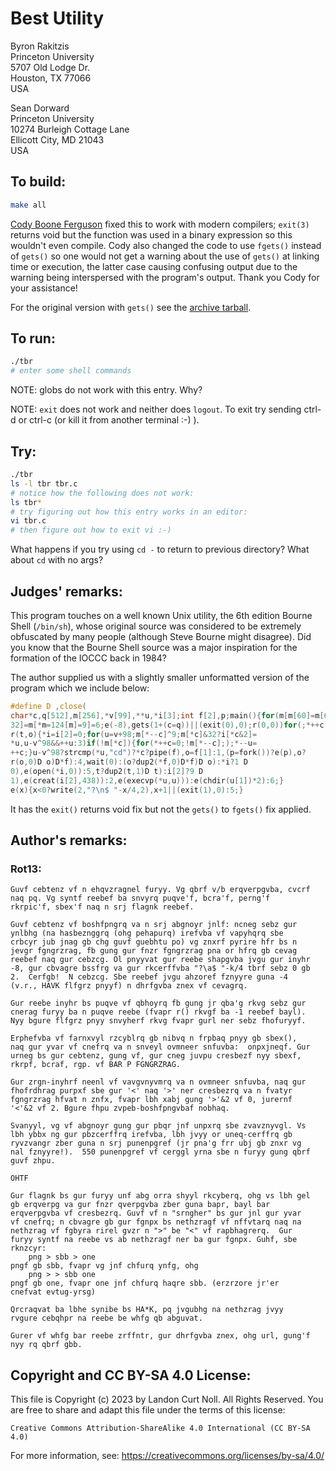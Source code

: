 # Best Utility

Byron Rakitzis	         
Princeton University   
5707 Old Lodge Dr.     
Houston, TX 77066      
USA		       

Sean Dorward   
Princeton University  
10274 Burleigh Cottage Lane  
Ellicott City, MD 21043  
USA  


## To build:

```sh
make all
```

[Cody Boone Ferguson](/winners.html#Cody_Boone_Ferguson) fixed this to work with
modern compilers; `exit(3)` returns void but the function was used in a binary
expression so this wouldn't even compile. Cody also changed the code to use
`fgets()` instead of `gets()` so one would not get a warning about the use of
`gets()` at linking time or execution, the latter case causing confusing output
due to the warning being interspersed with the program's output. Thank you Cody
for your assistance!

For the original version with `gets()` see the [archive
tarball](/archive/archive-1990.tar.bz2).

## To run:

```sh
./tbr
# enter some shell commands
```

NOTE: globs do not work with this entry. Why?

NOTE: `exit` does not work and neither does `logout`. To exit try sending ctrl-d
or ctrl-c (or kill it from another terminal :-) ).

## Try:

```sh
./tbr
ls -l tbr tbr.c
# notice how the following does not work:
ls tbr*
# try figuring out how this entry works in an editor:
vi tbr.c
# then figure out how to exit vi :-)
```

What happens if you try using `cd -` to return to previous directory? What about
`cd` with no args?

## Judges' remarks:


This program touches on a well known Unix utility, the 6th edition Bourne Shell
(`/bin/sh`), whose original source was considered to be extremely obfuscated by
many people (although Steve Bourne might disagree). Did you know that the Bourne
Shell source was a major inspiration for the formation of the IOCCC back in
1984?


The author supplied us with a slightly smaller unformatted version
of the program which we include below:

```c
#define D ,close(
char*c,q[512],m[256],*v[99],**u,*i[3];int f[2],p;main(){for(m[m[60]=m[62]=
32]=m[*m=124[m]=9]=6;e(-8),gets(1+(c=q))||(exit(0),0);r(0,0))for(;*++c;);}
r(t,o){*i=i[2]=0;for(u=v+98;m[*--c]^9;m[*c]&32?i[*c&2]=
*u,u-v^98&&++u:3)if(!m[*c]){for(*++c=0;!m[*--c];);*--u=
++c;}u-v^98?strcmp(*u,"cd")?*c?pipe(f),o=f[1]:1,(p=fork())?e(p),o?
r(o,0)D o)D*f):4,wait(0):(o?dup2(*f,0)D*f)D o):*i?1 D
0),e(open(*i,0)):5,t?dup2(t,1)D t):i[2]?9 D
1),e(creat(i[2],438)):2,e(execvp(*u,u))):e(chdir(u[1])*2):6;}
e(x){x<0?write(2,"?\n$ "-x/4,2),x+1||(exit(1),0):5;}
```

It has the `exit()` returns void fix but not the `gets()` to `fgets()` fix
applied.

## Author's remarks:

### Rot13:

    Guvf cebtenz vf n ehqvzragnel furyy. Vg qbrf v/b erqverpgvba, cvcrf
    naq pq. Vg syntf reebef ba snvyrq puqve'f, bcra'f, perng'f
    rkrpic'f, sbex'f naq n srj flagnk reebef.

    Guvf cebtenz vf boshfpngrq va n srj abgnoyr jnlf: ncneg sebz gur
    ynlbhg (na hasbeznggrq (ohg pehapurq) irefvba vf vapyhqrq sbe
    crbcyr jub jnag gb chg guvf guebhtu po) vg znxrf pyrire hfr bs n
    jevgr fgngrzrag, fb gung gur fnzr fgngrzrag pna or hfrq gb cevag
    reebef naq gur cebzcg. Ol pnyyvat gur reebe shapgvba jvgu gur inyhr
    -8, gur cbvagre bssfrg va gur rkcerffvba "?\a$ "-k/4 tbrf sebz 0 gb
    2.  Cerfgb!  N cebzcg. Sbe reebef jvgu ahzoref fznyyre guna -4
    (v.r., HAVK flfgrz pnyyf) n dhrfgvba znex vf cevagrq.

    Gur reebe inyhr bs puqve vf qbhoyrq fb gung jr qba'g rkvg sebz gur
    cnerag furyy ba n puqve reebe (fvapr r() rkvgf ba -1 reebef bayl).
    Nyy bgure flfgrz pnyy snvyherf rkvg fvapr gurl ner sebz fhofuryyf.

    Erphefvba vf farnxvyl rzcyblrq gb nibvq n frpbaq pnyy gb sbex(),
    naq gur yvar vf cnefrq va n snveyl ovmneer snfuvba:  onpxjneqf. Gur
    urneg bs gur cebtenz, gung vf, gur cneg juvpu cresbezf nyy sbexf,
    rkrpf, bcraf, rgp. vf BAR P FGNGRZRAG.

    Gur zrgn-inyhrf neenl vf vavgvnyvmrq va n ovmneer snfuvba, naq gur
    fhofrdhrag purpxf sbe gur '<' naq '>' ner cresbezrq va n fvatyr
    fgngrzrag hfvat n znfx, fvapr lbh xabj gung '>'&2 vf 0, jurernf
    '<'&2 vf 2. Bgure fhpu zvpeb-boshfpngvbaf nobhaq.

    Svanyyl, vg vf abgnoyr gung gur pbqr jnf unpxrq sbe zvavznyvgl. Vs
    lbh ybbx ng gur pbzcerffrq irefvba, lbh jvyy or uneq-cerffrq gb
    ryvzvangr zber guna n srj punenpgref (jr pna'g frr ubj gb znxr vg
    nal fznyyre!).  550 punenpgref vf cerggl yrna sbe n furyy gung qbrf
    guvf zhpu.

    OHTF

    Gur flagnk bs gur furyy unf abg orra shyyl rkcyberq, ohg vs lbh gel
    gb erqverpg va gur fnzr qverpgvba zber guna bapr, bayl bar
    erqverpgvba vf cresbezrq. Guvf vf n "srngher" bs gur jnl gur yvar
    vf cnefrq; n cbvagre gb gur fgnpx bs nethzragf vf nffvtarq naq na
    nethzrag vf fgbyra rirel gvzr n ">" be "<" vf rapbhagrerq.  Gur
    furyy syntf na reebe vs ab nethzragf ner ba gur fgnpx. Guhf, sbe
    rknzcyr:
		png > sbb > one
    pngf gb sbb, fvapr vg jnf chfurq ynfg, ohg
		png > > sbb one
    pngf gb one, fvapr one jnf chfurq haqre sbb. (erzrzore jr'er
    cnefvat evtug-yrsg)

    Qrcraqvat ba lbhe synibe bs HA*K, pq jvgubhg na nethzrag jvyy
    rvgure cebqhpr na reebe be whfg qb abguvat.

    Gurer vf whfg bar reebe zrffntr, gur dhrfgvba znex, ohg url, gung'f
    nyy rq qbrf gbb.

## Copyright and CC BY-SA 4.0 License:

This file is Copyright (c) 2023 by Landon Curt Noll.  All Rights Reserved.
You are free to share and adapt this file under the terms of this license:

    Creative Commons Attribution-ShareAlike 4.0 International (CC BY-SA 4.0)

For more information, see: https://creativecommons.org/licenses/by-sa/4.0/
